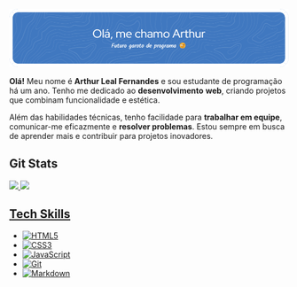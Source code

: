 ![Header](github-header-image.png)

**Olá!** Meu nome é **Arthur Leal Fernandes** e sou estudante de programação há um ano. Tenho me dedicado ao **desenvolvimento** **web**, criando projetos que combinam funcionalidade e estética.

Além das habilidades técnicas, tenho facilidade para **trabalhar em equipe**, comunicar-me eficazmente e **resolver problemas**. Estou sempre em busca de aprender mais e contribuir para projetos inovadores.

<h2>Git Stats</h3>
<div style = "display = flex; flex = 1 1 1;">
  <a href="https://github.com/ArthurDevLeal">
  <img src="https://github-readme-stats.vercel.app/api/top-langs/?username=ArthurDevLeal&theme=transparent&layout=donut-vertical"/>
  <img src="https://github-readme-stats.vercel.app/api?username=ArthurDevLeal&theme=transparent&show_icons=true"/>
</div>

<h2>Tech Skills</h3>

<ul>
    <li><img src="https://img.shields.io/badge/HTML5-E34F26?style=for-the-badge&logo=html5&logoColor=white" alt="HTML5"></li>
    <li><img src="https://img.shields.io/badge/CSS3-1572B6?style=for-the-badge&logo=css3&logoColor=white" alt="CSS3"></li>
    <li><img src="https://img.shields.io/badge/JavaScript-F7DF1E?style=for-the-badge&logo=javascript&logoColor=black" alt="JavaScript"></li>
    <li><img src="https://img.shields.io/badge/GIT-E44C30?style=for-the-badge&logo=git&logoColor=white" alt="Git"></li>
    <li><img src="https://img.shields.io/badge/Markdown-000?style=for-the-badge&logo=markdown" alt="Markdown"></li>
</ul>
